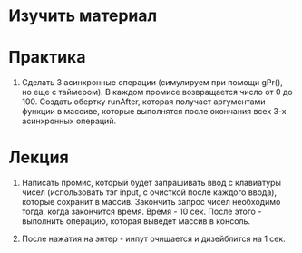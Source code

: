 # Изучить материал


# Практика


1) Сделать 3 асинхронные операции (симулируем при помощи gPr(), но еще с таймером).
В каждом промисе возвращается число от 0 до 100. Создать обертку runAfter, которая получает аргументами функции в массиве, которые выполнятся после окончания всех 3-х асинхронных операций.

# Лекция

1) Написать промис, который будет запрашивать ввод с клавиатуры чисел (использовать тэг input, с очисткой после каждого ввода), которые сохранит в массив. Закончить запрос чисел необходимо тогда, когда закончится время. Время - 10 сек. После этого - выполнить операцию, которая выведет массив в консоль.

2) После нажатия на энтер - инпут очищается и дизейблится на 1 сек.